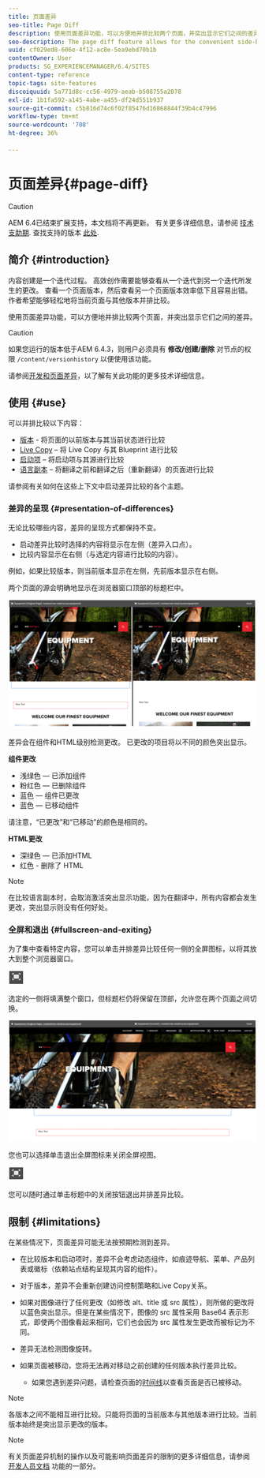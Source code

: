 ```yaml
---
title: 页面差异
seo-title: Page Diff
description: 使用页面差异功能，可以方便地并排比较两个页面，并突出显示它们之间的差异。
seo-description: The page diff feature allows for the convenient side-by-side comparison of two pages with their differences highlighted.
uuid: cf029ed8-606e-4f12-ac8e-5ea9ebd70b1b
contentOwner: User
products: SG_EXPERIENCEMANAGER/6.4/SITES
content-type: reference
topic-tags: site-features
discoiquuid: 5a771d8c-cc56-4979-aeab-b508755a2078
exl-id: 1b1fa592-a145-4abe-a455-df24d551b937
source-git-commit: c5b816d74c6f02f85476d16868844f39b4c47996
workflow-type: tm+mt
source-wordcount: '708'
ht-degree: 36%

---
```


# 页面差异{#page-diff}

>[!CAUTION]
>
>AEM 6.4已结束扩展支持，本文档将不再更新。 有关更多详细信息，请参阅 [技术支助期](https://helpx.adobe.com/cn/support/programs/eol-matrix.html). 查找支持的版本 [此处](https://experienceleague.adobe.com/docs/).

## 简介 {#introduction}

内容创建是一个迭代过程。 高效创作需要能够查看从一个迭代到另一个迭代所发生的更改。 查看一个页面版本，然后查看另一个页面版本效率低下且容易出错。 作者希望能够轻松地将当前页面与其他版本并排比较。

使用页面差异功能，可以方便地并排比较两个页面，并突出显示它们之间的差异。

>[!CAUTION]
>
>如果您运行的版本低于AEM 6.4.3，则用户必须具有 **修改/创建/删除** 对节点的权限 `/content/versionhistory` 以便使用该功能。
>
>请参阅[开发和页面差异](/help/sites-developing/pagediff.md#operation-details)，以了解有关此功能的更多技术详细信息。

## 使用 {#use}

可以并排比较以下内容：

* [版本](/help/sites-authoring/working-with-page-versions.md#comparing-a-version-with-current-page) - 将页面的以前版本与其当前状态进行比较
* [Live Copy](/help/sites-administering/msm-livecopy.md#comparing-a-live-copy-page-with-a-blueprint-page) – 将 Live Copy 与其 Blueprint 进行比较
* [启动项](/help/sites-authoring/launches-editing.md#comparing-a-launch-page-to-its-source-page) – 将启动项与其源进行比较
* [语言副本](/help/sites-administering/tc-manage.md#comparing-language-copies) – 将翻译之前和翻译之后（重新翻译）的页面进行比较

请参阅有关如何在这些上下文中启动差异比较的各个主题。

### 差异的呈现 {#presentation-of-differences}

无论比较哪些内容，差异的呈现方式都保持不变。

* 启动差异比较时选择的内容将显示在左侧（差异入口点）。
* 比较内容显示在右侧（与选定内容进行比较的内容）。

例如，如果比较版本，则当前版本显示在左侧，先前版本显示在右侧。

两个页面的源会明确地显示在浏览器窗口顶部的标题栏中。

![chlimage_1-355](assets/chlimage_1-355.png)

差异会在组件和HTML级别检测更改。 已更改的项目将以不同的颜色突出显示。

**组件更改**

* 浅绿色 — 已添加组件
* 粉红色 — 已删除组件
* 蓝色 — 组件已更改
* 蓝色 — 已移动组件

请注意，“已更改”和“已移动”的颜色是相同的。

**HTML更改**

* 深绿色 — 已添加HTML
* 红色 - 删除了 HTML

>[!NOTE]
>
>在比较语言副本时，会取消激活突出显示功能，因为在翻译中，所有内容都会发生更改，突出显示则没有任何好处。

### 全屏和退出 {#fullscreen-and-exiting}

为了集中查看特定内容，您可以单击并排差异比较任何一侧的全屏图标，以将其放大到整个浏览器窗口。

![](do-not-localize/chlimage_1-24.png)

选定的一侧将填满整个窗口，但标题栏仍将保留在顶部，允许您在两个页面之间切换。

![chlimage_1-356](assets/chlimage_1-356.png)

您也可以选择单击退出全屏图标来关闭全屏视图。

![](do-not-localize/chlimage_1-25.png)

您可以随时通过单击标题中的关闭按钮退出并排差异比较。

## 限制 {#limitations}

在某些情况下，页面差异可能无法按预期检测到差异。

* 在比较版本和启动项时，差异不会考虑动态组件，如痕迹导航、菜单、产品列表或徽标（依赖站点结构呈现其内容的组件）。
* 对于版本，差异不会重新创建访问控制策略和Live Copy关系。
* 如果对图像进行了任何更改（如修改 alt、title 或 src 属性），则所做的更改将以蓝色突出显示。但是在某些情况下，图像的 src 属性采用 Base64 表示形式，即使两个图像看起来相同，它们也会因为 src 属性发生更改而被标记为不同。
* 差异无法检测图像旋转。
* 如果页面被移动，您将无法再对移动之前创建的任何版本执行差异比较。

   * 如果您遇到差异问题，请检查页面的[时间线](/help/sites-authoring/basic-handling.md#timeline)以查看页面是否已被移动。

>[!NOTE]
>
>各版本之间不能相互进行比较。只能将页面的当前版本与其他版本进行比较。当前版本始终是突出显示更改的版本。

>[!NOTE]
>
>有关页面差异机制的操作以及可能影响页面差异的限制的更多详细信息，请参阅 [开发人员文档](/help/sites-developing/pagediff.md) 功能的一部分。
